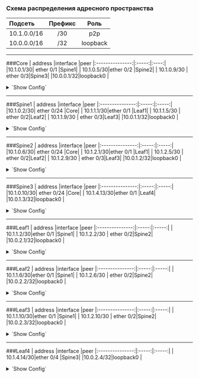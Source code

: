 ### Схема распределения адресного пространства

| Подсеть  | Префикс  | Роль |
|:------------ |:-------:|:-------:|
|10.1.0.0/16|/30|p2p|
|10.0.0.0/16|/32|loopback|

---
###Core
|  address |interface |peer
|:---------------:|:-----:|:----:|
|10.1.0.1/30| ether 0/1 |Spine1|
| 10.1.0.5/30|ether 0/2  |Spine2|
| 10.1.0.9/30 |  ether 0/3|Spine3|
|10.0.0.1/32|loopback0 |
<details>
  <summary>`Show Config`</summary>
<pre><code>
interface Loopback0
 ip address 10.0.0.1 255.255.255.255
!
interface Ethernet0/1
 description Spine1
 ip address 10.1.0.1 255.255.255.252
!
interface Ethernet0/2
 description Spine2
 ip address 10.1.0.5 255.255.255.252
!
interface Ethernet0/3
 description Spine3
 ip address 10.1.0.9 255.255.255.252
!
</code></pre>
</details>

---
###Spine1
 | address |interface |peer
|:---------------:|:-----:|:-----:|
|10.1.0.2/30| ether 0/24 |Core|
| 10.1.1.1/30|ether 0/1  |Leaf1|
| 10.1.1.5/30 | ether 0/2|Leaf2|
| 10.1.1.9/30 | ether 0/3|Leaf3|
|10.0.1.1/32|loopback0 |
<details>
  <summary>`Show Config`</summary>
<pre><code>
interface Loopback0
 ip address 10.0.1.1 255.255.255.255
!
interface Ethernet0/1
 description Leaf1
 ip address 10.1.1.1 255.255.255.252
!
interface Ethernet0/2
 description Leaf2
 ip address 10.1.1.5 255.255.255.252
!
interface Ethernet0/3
 description Leaf3
 ip address 10.1.1.9 255.255.255.252
!
interface Ethernet0/24
 description Core
 ip address 10.1.0.2 255.255.255.252
!
</code></pre>
</details>

---
###Spine2
 |  address |interface |peer
|:---------------:|:-----:|:-----:|
|10.1.0.6/30| ether 0/24 |Core|
| 10.1.2.1/30|ether 0/1  |Leaf1|
| 10.1.2.5/30 |  ether 0/2|Leaf2|
| 10.1.2.9/30 |  ether 0/3|Leaf3|
|10.0.1.2/32|loopback0 |
<details>
  <summary>`Show Config`</summary>
<pre><code>
interface Loopback0
 ip address 10.0.1.2 255.255.255.255
!
interface Ethernet0/1
 description Leaf1
 ip address 10.1.2.1 255.255.255.252
!
interface Ethernet0/2
 description Leaf2
 ip address 10.1.2.5 255.255.255.252
!
interface Ethernet0/3
 description Leaf3
 ip address 10.1.2.9 255.255.255.252
!
interface Ethernet0/24
 description Core
 ip address 10.1.0.6 255.255.255.252
!
</code></pre>
</details>

---
###Spine3
 |  address |interface |peer
|:---------------:|:-----:|:-----:|
|10.1.0.10/30| ether 0/24 |Core|
| 10.1.4.13/30|ether 0/1  |Leaf4|
|10.0.1.3/32|loopback0 |
<details>
  <summary>`Show Config`</summary>
<pre><code>
interface Loopback0
 ip address 10.0.1.3 255.255.255.255
!
interface Ethernet0/4
 description Leaf4
 ip address 10.1.4.13 255.255.255.252
!
interface Ethernet0/24
 description Core
 ip address 10.1.0.10 255.255.255.252
!
</code></pre>
</details>

---
###Leaf1
 |  address |interface |peer
|:---------------:|:-----:|:-----:|
| 10.1.1.2/30|ether 0/1  |Spine1|
| 10.1.2.2/30 | ether 0/2|Spine2|
|10.0.2.1/32|loopback0 |
<details>
  <summary>`Show Config`</summary>
<pre><code>
interface Loopback0
 ip address 10.0.2.1 255.255.255.255
!
interface Ethernet0/1
 description Spine1
 ip address 10.1.1.2 255.255.255.252
!
interface Ethernet0/2
 description Spine2
 ip address 10.1.2.2 255.255.255.252
!
</code></pre>
</details>

---
###Leaf2
 |  address |interface |peer
|:---------------:|:-----:|:-----:|
| 10.1.1.6/30|ether 0/1  |Spine1|
| 10.1.2.6/30 | ether 0/2|Spine2|
|10.0.2.2/32|loopback0 |
<details>
  <summary>`Show Config`</summary>
<pre><code>
interface Loopback0
 ip address 10.0.2.2 255.255.255.255
!
interface Ethernet0/1
 description Spine1
 ip address 10.1.1.6 255.255.255.252
!
interface Ethernet0/2
 description Spine2
 ip address 10.1.2.6 255.255.255.252
!
</code></pre>
</details>

---
###Leaf3
 |  address |interface |peer
|:---------------:|:-----:|:-----:|
| 10.1.1.10/30|ether 0/1  |Spine1|
| 10.1.2.10/30 | ether 0/2|Spine2|
|10.0.2.3/32|loopback0 |
<details>
  <summary>`Show Config`</summary>
<pre><code>
interface Loopback0
 ip address 10.0.2.3 255.255.255.255
!
interface Ethernet0/1
 description Spine1
 ip address 10.1.1.10 255.255.255.252
!
interface Ethernet0/2
 description Spine2
 ip address 10.1.2.10 255.255.255.252
!
</code></pre>
</details>

---
###Leaf4
 |  address |interface |peer
|:---------------:|:-----:|:-----:|
| 10.1.4.14/30|ether 0/4  |Spine3|
|10.0.2.4/32|loopback0 |
<details>
  <summary>`Show Config`</summary>
<pre><code>
interface Loopback0
 ip address 10.0.2.4 255.255.255.255
!
interface Ethernet0/4
 description Spine3
 ip address 10.1.4.14 255.255.255.252
!
</code></pre>
</details>
